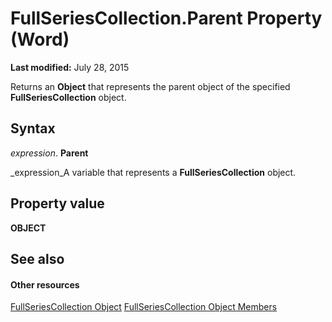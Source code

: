 
# FullSeriesCollection.Parent Property (Word)

 **Last modified:** July 28, 2015

Returns an  **Object** that represents the parent object of the specified **FullSeriesCollection** object.

## Syntax

 _expression_. **Parent**

 _expression_A variable that represents a  **FullSeriesCollection** object.


## Property value

 **OBJECT**


## See also


#### Other resources


 [FullSeriesCollection Object](a0786c15-27f7-5ba8-eaba-7b982d951fd8.md)
 [FullSeriesCollection Object Members](44630853-8b1f-5632-0ac0-a45c3c9e573f.md)
